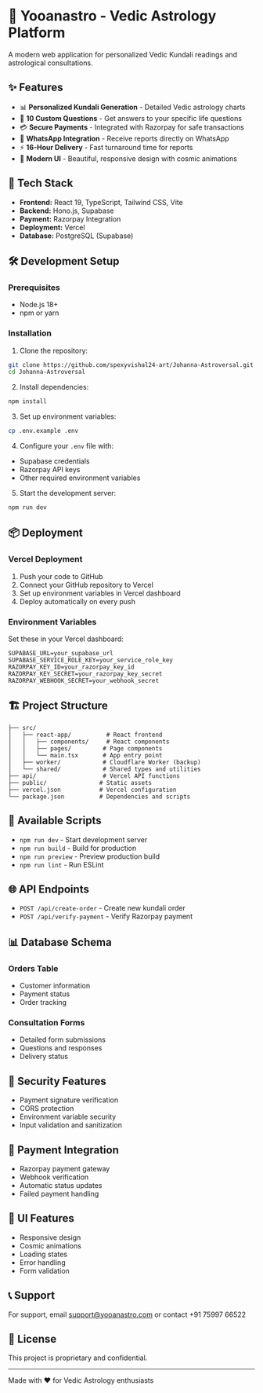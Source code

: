 # 🌟 Yooanastro - Vedic Astrology Platform

A modern web application for personalized Vedic Kundali readings and astrological consultations.

## ✨ Features

- 📊 **Personalized Kundali Generation** - Detailed Vedic astrology charts
- 💬 **10 Custom Questions** - Get answers to your specific life questions  
- 💳 **Secure Payments** - Integrated with Razorpay for safe transactions
- 📱 **WhatsApp Integration** - Receive reports directly on WhatsApp
- ⚡ **16-Hour Delivery** - Fast turnaround time for reports
- 🎨 **Modern UI** - Beautiful, responsive design with cosmic animations

## 🚀 Tech Stack

- **Frontend:** React 19, TypeScript, Tailwind CSS, Vite
- **Backend:** Hono.js, Supabase
- **Payment:** Razorpay Integration
- **Deployment:** Vercel
- **Database:** PostgreSQL (Supabase)

## 🛠️ Development Setup

### Prerequisites
- Node.js 18+ 
- npm or yarn

### Installation

1. Clone the repository:
```bash
git clone https://github.com/spexyvishal24-art/Johanna-Astroversal.git
cd Johanna-Astroversal
```

2. Install dependencies:
```bash
npm install
```

3. Set up environment variables:
```bash
cp .env.example .env
```

4. Configure your `.env` file with:
- Supabase credentials
- Razorpay API keys
- Other required environment variables

5. Start the development server:
```bash
npm run dev
```

## 📦 Deployment

### Vercel Deployment

1. Push your code to GitHub
2. Connect your GitHub repository to Vercel
3. Set up environment variables in Vercel dashboard
4. Deploy automatically on every push

### Environment Variables

Set these in your Vercel dashboard:

```
SUPABASE_URL=your_supabase_url
SUPABASE_SERVICE_ROLE_KEY=your_service_role_key
RAZORPAY_KEY_ID=your_razorpay_key_id
RAZORPAY_KEY_SECRET=your_razorpay_key_secret
RAZORPAY_WEBHOOK_SECRET=your_webhook_secret
```

## 🏗️ Project Structure

```
├── src/
│   ├── react-app/          # React frontend
│   │   ├── components/     # React components
│   │   ├── pages/         # Page components
│   │   └── main.tsx       # App entry point
│   ├── worker/            # Cloudflare Worker (backup)
│   └── shared/            # Shared types and utilities
├── api/                   # Vercel API functions
├── public/               # Static assets
├── vercel.json           # Vercel configuration
└── package.json          # Dependencies and scripts
```

## 🔧 Available Scripts

- `npm run dev` - Start development server
- `npm run build` - Build for production
- `npm run preview` - Preview production build
- `npm run lint` - Run ESLint

## 🌐 API Endpoints

- `POST /api/create-order` - Create new kundali order
- `POST /api/verify-payment` - Verify Razorpay payment

## 📊 Database Schema

### Orders Table
- Customer information
- Payment status
- Order tracking

### Consultation Forms  
- Detailed form submissions
- Questions and responses
- Delivery status

## 🔐 Security Features

- Payment signature verification
- CORS protection
- Environment variable security
- Input validation and sanitization

## 📱 Payment Integration

- Razorpay payment gateway
- Webhook verification
- Automatic status updates
- Failed payment handling

## 🎨 UI Features

- Responsive design
- Cosmic animations
- Loading states
- Error handling
- Form validation

## 📞 Support

For support, email support@yooanastro.com or contact +91 75997 66522

## 📄 License

This project is proprietary and confidential.

---

Made with ❤️ for Vedic Astrology enthusiasts
